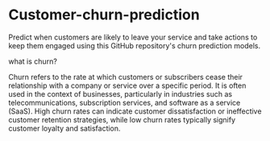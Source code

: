 # Customer-churn-prediction
 Predict when customers are likely to leave your service and take actions to keep them engaged using this GitHub repository's churn prediction models.

what is churn?

Churn refers to the rate at which customers or subscribers cease their relationship with a company or service over a specific period. It is often used in the context of businesses, particularly in industries such as telecommunications, subscription services, and software as a service (SaaS). High churn rates can indicate customer dissatisfaction or ineffective customer retention strategies, while low churn rates typically signify customer loyalty and satisfaction.
